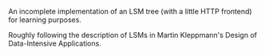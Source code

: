 An incomplete implementation of an LSM tree (with a little HTTP frontend) for learning purposes.

Roughly following the description of LSMs in Martin Kleppmann's Design of Data-Intensive Applications.
